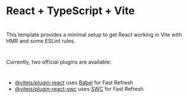 # React + TypeScript + Vite

#
This template provides a minimal setup to get React working in Vite with HMR and some ESLint rules.
#

Currently, two official plugins are available:
#
- [@vitejs/plugin-react](https://github.com/vitejs/vite-plugin-react/blob/main/packages/plugin-react/README.md) uses [Babel](https://babeljs.io/) for Fast Refresh
- [@vitejs/plugin-react-swc](https://github.com/vitejs/vite-plugin-react-swc) uses [SWC](https://swc.rs/) for Fast Refresh

 
